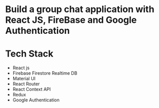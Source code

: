 # Build a group chat application with React JS, FireBase and Google Authentication

# Tech Stack
- React js
- Firebase Firestore Realtime DB
- Material UI
- React Router
- React Context API
- Redux
- Google Authentication
